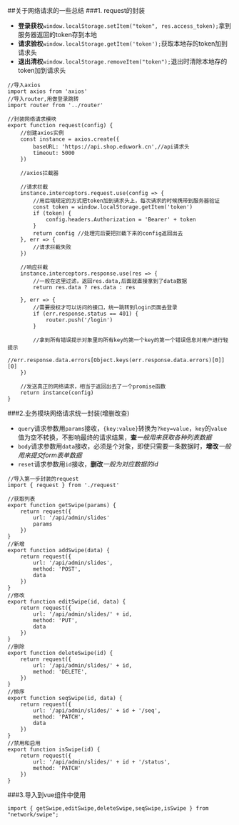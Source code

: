 ##关于网络请求的一些总结
###1. request的封装

- **登录获权**``window.localStorage.setItem("token", res.access_token);``拿到服务器返回的token存到本地 
- **请求验权**``window.localStorage.getItem('token');``获取本地存的token加到请求头 
- **退出清权**``window.localStorage.removeItem("token");``退出时清除本地存的token加到请求头
```
//导入axios
import axios from 'axios'
//导入router,用做登录跳转
import router from '../router'

//封装网络请求模块
export function request(config) {
    //创建axios实例
    const instance = axios.create({
        baseURL: 'https://api.shop.eduwork.cn',//api请求头
        timeout: 5000
    })

    //axios拦截器

    //请求拦截
    instance.interceptors.request.use(config => {
        //用后端规定的方式把token加到请求头上，每次请求的时候携带到服务器验证
        const token = window.localStorage.getItem('token')
        if (token) {
            config.headers.Authorization = 'Bearer' + token
        }
        return config //处理完后要把拦截下来的config返回出去
    }, err => {
        //请求拦截失败
    })

    //响应拦截
    instance.interceptors.response.use(res => {
        //一般在这里过滤，返回res.data,后面就直接拿到了data数据
        return res.data ? res.data : res

    }, err => {
        //需要授权才可以访问的接口，统一跳转到login页面去登录
        if (err.response.status == 401) {
            router.push('/login')
        }

        //拿到所有错误提示对象里的所有key的第一个key的第一个错误信息对用户进行轻提示
        //err.response.data.errors[Object.keys(err.response.data.errors)[0]][0]
    })

    //发送真正的网络请求，相当于返回出去了一个promise函数
    return instance(config)
}
```

###2.业务模块网络请求统一封装(增删改查)
- ``query``请求参数用``params``接收，``{key:value}``转换为``?key=value``，``key``的``value``值为空不转换，不影响最终的请求结果，**查***一般用来获取各种列表数据*
- ``body``请求参数用``data``接收，必须是个对象，即使只需要一条数据时，**增改***一般用来提交form表单数据*
- ``reset``请求参数用``id``接收，**删改***一般为对应数据的id*
```
//导入第一步封装的request
import { request } from './request'

//获取列表
export function getSwipe(params) {
    return request({
        url: '/api/admin/slides'
        params
    })
}
//新增
export function addSwipe(data) {
    return request({
        url: '/api/admin/slides',
        method: 'POST',
        data
    })
}
//修改
export function editSwipe(id, data) {
    return request({
        url: '/api/admin/slides/' + id,
        method: 'PUT',
        data
    })
}
//删除
export function deleteSwipe(id) {
    return request({
        url: '/api/admin/slides/' + id,
        method: 'DELETE',
    })
}
//排序
export function seqSwipe(id, data) {
    return request({
        url: '/api/admin/slides/' + id + '/seq',
        method: 'PATCH',
        data
    })
}
//禁用和启用
export function isSwipe(id) {
    return request({
        url: '/api/admin/slides/' + id + '/status',
        method: 'PATCH'
    })
}
```
###3.导入到vue组件中使用
```
import { getSwipe,editSwipe,deleteSwipe,seqSwipe,isSwipe } from "network/swipe";
```